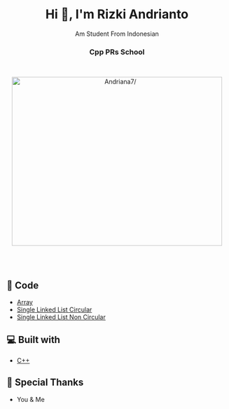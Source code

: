 <h1 align="center"> Hi 👋, I'm Rizki Andrianto </h1>
<p align="center"> Am Student From Indonesian </h1>
<h3 align="center"> Cpp PRs School </h3>

<br>
<p align="center"> <img height='385' width="480" src=https://raw.githubusercontent.com/Andriana7/Cpp-PRs-School/main/Images/Logo%20Cpp.png alt=Andriana7/> </p>
<br>
<br>

## 🚀 Code 
 - [Array](https://raw.githubusercontent.com/Andriana7/Cpp-PRs-School/main/Implementasi%20Array%201%20Dimensi%20dan%202%20Dimensi/Array.cpp)
 - [Single Linked List Circular](https://raw.githubusercontent.com/Andriana7/Cpp-PRs-School/main/Single%20Linked%20List/Single%20Linked%20List%20Circular.cpp)
 - [Single Linked List Non Circular](https://raw.githubusercontent.com/Andriana7/Cpp-PRs-School/main/Single%20Linked%20List/Single%20Linked%20List%20Non%20Circular.cpp)

## 💻 Built with
 - [C++](http://www.cplusplus.com/)

## 🙇 Special Thanks
 - You & Me
